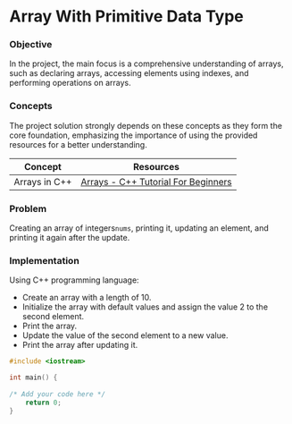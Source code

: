 # Array With Primitive Data Type
### Objective
In the project, the main focus is a comprehensive understanding of arrays, such as declaring arrays, accessing elements using indexes, and performing operations on arrays.
### Concepts

The project solution strongly depends on these concepts as they form the core foundation, emphasizing the importance of using the provided resources for a better understanding.

| Concept | Resources |
| --- | ----------- |
|Arrays in C++ | [Arrays - C++ Tutorial For Beginners](https://www.youtube.com/watch?v=mTmGGb9EprI) |

### Problem
Creating an array of integers`nums`, printing it, updating an element, and printing it again after the update.

### Implementation
Using C++ programming language: 
- Create an array with a length of 10.
- Initialize the array with default values and assign the value 2 to the second element.
- Print the array.
- Update the value of the second element to a new value.
- Print the array after updating it.
  
``` C++
#include <iostream>

int main() {
   
/* Add your code here */
    return 0;
}

```
